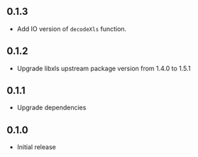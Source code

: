 ## 0.1.3
* Add IO version of `decodeXls` function.

## 0.1.2

* Upgrade libxls upstream package version from 1.4.0 to 1.5.1

## 0.1.1

* Upgrade dependencies

## 0.1.0

* Initial release

